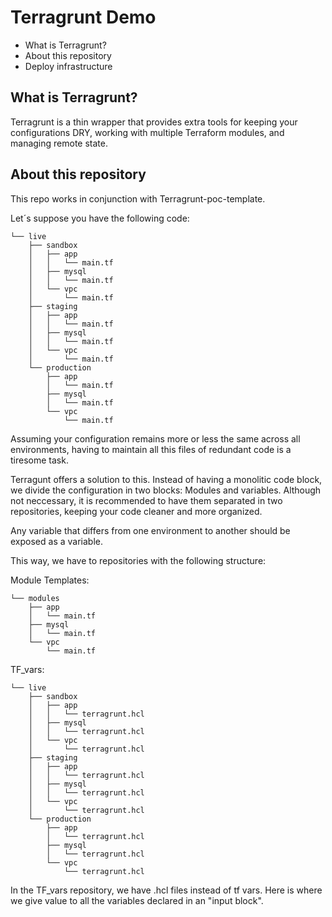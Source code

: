
# Terragrunt Demo

- What is Terragrunt?
- About this repository
- Deploy infrastructure


## What is Terragrunt?

Terragrunt is a thin wrapper that provides extra tools
for keeping your configurations DRY, working with multiple
Terraform modules, and managing remote state.

## About this repository

This repo works in conjunction with Terragrunt-poc-template.

Let´s suppose you have the following code:

```
└── live
    ├── sandbox
    │   ├── app
    │   │   └── main.tf
    │   ├── mysql
    │   │   └── main.tf
    │   └── vpc
    │       └── main.tf
    ├── staging
    │   ├── app
    │   │   └── main.tf
    │   ├── mysql
    │   │   └── main.tf
    │   └── vpc
    │       └── main.tf
    └── production
        ├── app
        │   └── main.tf
        ├── mysql
        │   └── main.tf
        └── vpc
            └── main.tf
```
Assuming your configuration remains more or less the same
across all environments, having to maintain all this files of
redundant code is a tiresome task.

Terragunt offers a solution to this. Instead of having a monolitic
code block, we divide the configuration in two blocks: Modules and variables.
Although not neccessary, it is recommended to have them separated
in two repositories, keeping your code cleaner and more organized.

Any variable that differs from one environment to another should be
exposed as a variable.

This way, we have to repositories with the following structure:

Module Templates:
```
└── modules
    ├── app
    │   └── main.tf
    ├── mysql
    │   └── main.tf
    └── vpc
        └── main.tf
```
TF_vars:
```
└── live
    ├── sandbox
    │   ├── app
    │   │   └── terragrunt.hcl
    │   ├── mysql
    │   │   └── terragrunt.hcl
    │   └── vpc
    │       └── terragrunt.hcl
    ├── staging
    │   ├── app
    │   │   └── terragrunt.hcl
    │   ├── mysql
    │   │   └── terragrunt.hcl
    │   └── vpc
    │       └── terragrunt.hcl
    └── production
        ├── app
        │   └── terragrunt.hcl
        ├── mysql
        │   └── terragrunt.hcl
        └── vpc
            └── terragrunt.hcl
```

In the TF_vars repository, we have .hcl files instead of tf vars.
Here is where we give value to all the variables declared in an "input block".


